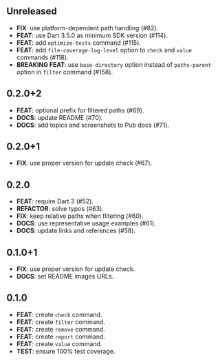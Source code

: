 ## Unreleased

- **FIX**: use platform-dependent path handling (#82).
- **FEAT**: use Dart 3.5.0 as minimum SDK version (#114).
- **FEAT**: add `optimize-tests` command (#115).
- **FEAT**: add `file-coverage-log-level` option to `check` and `value` commands (#118).
- **BREAKING FEAT**: use `base-directory` option instead of `paths-parent` option in `filter` command (#158).

## 0.2.0+2

- **FEAT**: optional prefix for filtered paths (#69).
- **DOCS**: update README (#70).
- **DOCS**: add topics and screenshots to Pub docs (#71).

## 0.2.0+1

- **FIX**: use proper version for update check (#67).

## 0.2.0

- **FEAT**: require Dart 3 (#52).
- **REFACTOR**: solve typos (#63).
- **FIX**: keep relative paths when filtering (#60).
- **DOCS**: use representative usage examples (#61).
- **DOCS**: update links and references (#58).

## 0.1.0+1

- **FIX**: use proper version for update check.
- **DOCS**: set README images URLs.

## 0.1.0

- **FEAT**: create `check` command.
- **FEAT**: create `filter` command.
- **FEAT**: create `remove` command.
- **FEAT**: create `report` command.
- **FEAT**: create `value` command.
- **TEST**: ensure 100% test coverage.
